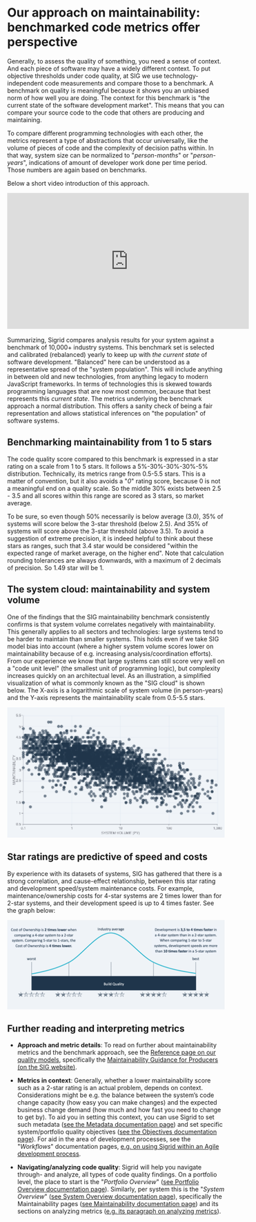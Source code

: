 # Our approach on maintainability: benchmarked code metrics offer perspective

Generally, to assess the quality of something, you need a sense of context. And each piece of software may have a widely different context. To put objective thresholds under code quality, at SIG we use technology-independent code measurements and compare those to a benchmark. A benchmark on quality is meaningful because it shows you an unbiased norm of how well you are doing. The context for this benchmark is "the current state of the software development market". This means that you can compare your source code to the code that others are producing and maintaining. 

To compare different programming technologies with each other, the metrics represent a type of abstractions that occur universally, like the volume of pieces of code and the complexity of decision paths within. In that way, system size can be normalized to "*person-months*" or "*person-years*", indications of amount of developer work done per time period. Those numbers are again based on benchmarks.  

Below a short video introduction of this approach. 

<iframe width="560" height="315" src="https://www.youtube.com/embed/D_5SN4Q8cGI" title="YouTube video player" frameborder="0" allow="accelerometer; autoplay; clipboard-write; encrypted-media; gyroscope; picture-in-picture; web-share" allowfullscreen></iframe>

Summarizing, Sigrid compares analysis results for your system against a benchmark of 10,000+ industry systems. This benchmark set is selected and calibrated (rebalanced) yearly to keep up with *the current state* of software development. "Balanced" here can be understood as a representative spread of the "system population". This will include anything in between old and new technologies, from anything legacy to modern JavaScript frameworks. In terms of technologies this is skewed towards programming languages that are now most common, because that best represents this *current state*. The metrics underlying the benchmark approach a normal distribution. This offers a sanity check of being a fair representation and allows statistical inferences on "the population" of software systems.

## Benchmarking maintainability from 1 to 5 stars

The code quality score compared to this benchmark is expressed in a star rating on a scale from 1 to 5 stars. It follows a 5%-30%-30%-30%-5% distribution. Technically, its metrics range from 0.5-5.5 stars. This is a matter of convention, but it also avoids a "*0*" rating score, because 0 is not a meaningful end on a quality scale. So the middle 30% exists between 2.5 - 3.5 and all scores within this range are scored as 3 stars, so market average. 

To be sure, so even though 50% necessarily is below average (3.0), 35% of systems will score below the 3-star threshold (below 2.5). And 35% of systems will score above the 3-star threshold (above 3.5). To avoid a suggestion of extreme precision, it is indeed helpful to think about these stars as ranges, such that 3.4 star would be considered "within the expected range of market average, on the higher end". Note that calculation rounding tolerances are always downwards, with a maximum of 2 decimals of precision. So 1.49 star will be 1.

## The system cloud: maintainability and system volume
One of the findings that the SIG maintainability benchmark consistently confirms is that system volume correlates negatively with maintainability. This generally applies to all sectors and technologies: large systems tend to be harder to maintain than smaller systems. This holds even if we take SIG model bias into account (where a higher system volume scores lower on maintainability because of e.g. increasing analysis/coordination efforts). From our experience we know that large systems can still score very well on a "code unit level" (the smallest unit of programming logic), but complexity increases quickly on an architectual level. As an illustration, a simplified visualization of what is commonly known as the "SIG cloud" is shown below. The X-axis is a logarithmic scale of system volume (in person-years) and the Y-axis represents the maintainability scale from 0.5-5.5 stars. 

<img src="../images/maintainability-benchmark-cloud.png" width="600" />

## Star ratings are predictive of speed and costs

By experience with its datasets of systems, SIG has gathered that there is a strong correlation, and cause-effect relationship, between this  star rating and development speed/system maintenance costs. For example, maintenance/ownership costs for 4-star systems are 2 times lower than for 2-star systems, and their development speed is up to 4 times faster.  See the graph below:

<img src="../images/maintainability-star-distribution.png" width="600" />

## Further reading and interpreting metrics

* **Approach and metric details**: To read on further about maintainability metrics and the benchmark approach, see the [Reference page on our quality models](../reference/sig-quality-models.md), specifically the [Maintainability Guidance for Producers (on the SIG website)](https://softwareimprovementgroup.com/wp-content/uploads/SIG-TUViT-Evaluation-Criteria-Trusted-Product-Maintainability-Guidance-for-producers.pdf).

* **Metrics in context**: Generally, whether a lower maintainability score such as a 2-star rating is an actual problem, depends on context. Considerations might be e.g. the balance between the system’s code change capacity (how easy you can make changes) and the expected business change demand (how much and how fast you need to change to get by). To aid you in setting this context, you can use Sigrid to set such metadata ([see the Metadata documentation page](../organization-integration/metadata.md)) and set specific system/portfolio quality objectives ([see the Objectives documentation page](../capabilities/objectives.md)). For aid in the area of development processes, see the "*Workflows*" documentation pages, [e.g. on using Sigrid within an Agile development process](../workflows/agile-development-process.md). 

* **Navigating/analyzing code quality**: Sigrid will help you navigate through- and analyze, all types of code quality findings. On a portfolio level, the place to start is the "*Portfolio Overview*" ([see Portfolio Overview documentation page](../capabilities/portfolio-overview.md)). Similarly, per system this is the "*System Overview*" ([see System Overview documentation page](../capabilities/system-overview.md)), specifically the Maintainability pages ([see Maintainability documentation page](../capabilities/system-maintainability.md)) and its sections on analyzing metrics ([e.g. its paragraph on analyzing metrics](../capabilities/system-maintainability.md#investigating-system-maintainability-rating-state-and--changes)).  

